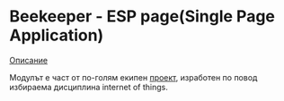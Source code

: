 # Beekeeper - ESP page(Single Page Application)
[Описание](https://docs.google.com/document/d/1x8ef-LOW6tHMQOS09OeYRwibNEoxz32qwj-89Hfa5kA/edit?usp=sharing)

Модулът е част от по-голям екипен [проект](https://github.com/IvanFilipov/IoT-Project-FMI), изработен по повод избираема дисциплина internet of things. 
